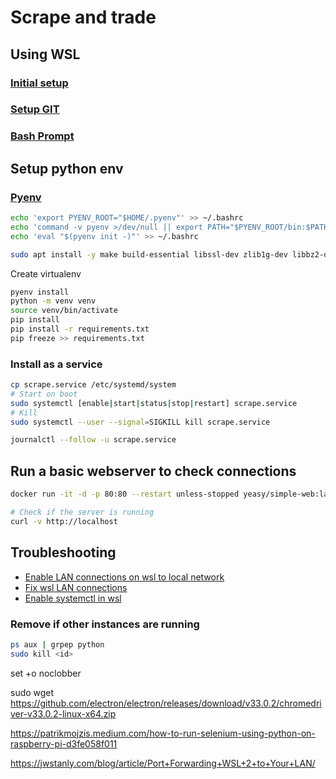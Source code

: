 # Scrape and trade

## Using WSL

### [Initial setup](https://learn.microsoft.com/en-us/windows/wsl/setup/environment)

### [Setup GIT](https://learn.microsoft.com/en-us/windows/wsl/tutorials/wsl-git)

### [Bash Prompt](https://github.com/ohmybash/oh-my-bash)

## Setup python env

### [Pyenv](https://github.com/pyenv/pyenv)

```bash
echo 'export PYENV_ROOT="$HOME/.pyenv"' >> ~/.bashrc
echo 'command -v pyenv >/dev/null || export PATH="$PYENV_ROOT/bin:$PATH"' >> ~/.bashrc
echo 'eval "$(pyenv init -)"' >> ~/.bashrc
```

```bash
sudo apt install -y make build-essential libssl-dev zlib1g-dev libbz2-dev libreadline-dev libsqlite3-dev wget curl llvm libncursesw5-dev xz-utils tk-dev libxml2-dev libxmlsec1-dev libffi-dev liblzma-dev
```

Create virtualenv

```bash
pyenv install
python -m venv venv
source venv/bin/activate
pip install
pip install -r requirements.txt
pip freeze >> requirements.txt
```

### Install as a service

```bash
cp scrape.service /etc/systemd/system
# Start on boot
sudo systemctl [enable|start|status|stop|restart] scrape.service
# Kill
sudo systemctl --user --signal=SIGKILL kill scrape.service

journalctl --follow -u scrape.service
```

## Run a basic webserver to check connections

```bash
docker run -it -d -p 80:80 --restart unless-stopped yeasy/simple-web:latest

# Check if the server is running
curl -v http://localhost
```

## Troubleshooting

- [Enable LAN connections on wsl to local network](https://github.com/microsoft/WSL/issues/4150)
- [Fix wsl LAN connections](https://askubuntu.com/questions/1347712/make-etc-resolv-conf-changes-permanent-in-wsl-2)
- [Enable systemctl in wsl](https://askubuntu.com/questions/1379425/system-has-not-been-booted-with-systemd-as-init-system-pid-1-cant-operate)

### Remove if other instances are running

```bash
ps aux | grpep python
sudo kill <id>
```


set +o noclobber


sudo wget https://github.com/electron/electron/releases/download/v33.0.2/chromedriver-v33.0.2-linux-x64.zip

https://patrikmojzis.medium.com/how-to-run-selenium-using-python-on-raspberry-pi-d3fe058f011




https://jwstanly.com/blog/article/Port+Forwarding+WSL+2+to+Your+LAN/






